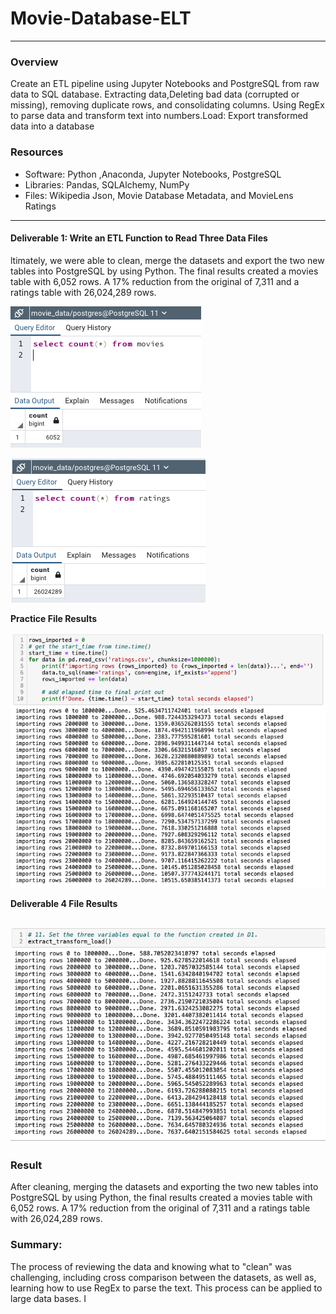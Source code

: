 # Movie-Database-ELT 
---
### Overview
Create an ETL pipeline using Jupyter Notebooks and PostgreSQL from raw data to SQL database.
Extracting data,Deleting bad data (corrupted or missing), removing duplicate rows, and consolidating columns. 
Using RegEx to parse data and transform text into numbers.Load: Export transformed data into a database 
### Resources
* Software: Python ,Anaconda, Jupyter Notebooks, PostgreSQL 
* Libraries: Pandas, SQLAlchemy, NumPy 
* Files: Wikipedia Json, Movie Database Metadata, and MovieLens Ratings
---
#### Deliverable 1: Write an ETL Function to Read Three Data Files

ltimately, we were able to clean, merge the datasets and export the two new tables into PostgreSQL by using Python. The final results created a movies table with 6,052 rows. A 17% reduction from the original of 7,311 and a ratings table with 26,024,289 rows.

![movies_query](https://github.com/Tifarahani/Movie-Database/blob/main/Resources/movies_query.png)

![ratings_query](https://github.com/Tifarahani/Movie-Database/blob/main/Resources/ratings_query.png)

**Practice File Results**

![Rating](https://github.com/Tifarahani/Movie-Database/blob/main/Resources/Images/Rating.png.png)

**Deliverable 4 File Results**

![11](https://github.com/Tifarahani/Movie-Database/blob/main/Resources/Images/11.png.png)
---
### Result
After cleaning, merging the datasets and exporting the two new tables into PostgreSQL by using Python, the final results created a movies table with 6,052 rows. A 17% reduction from the original of 7,311 and a ratings table with 26,024,289 rows.
### Summary:
The process of reviewing the data and knowing what to "clean" was challenging, including cross comparison between the datasets, as well as, learning how to use RegEx to parse the text. This process can be applied to large data bases. I
